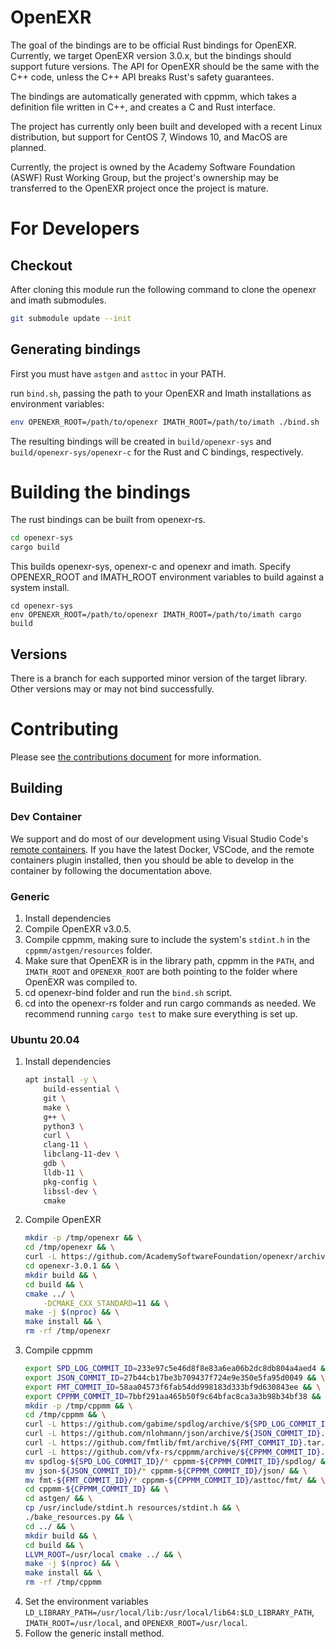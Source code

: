 # OpenEXR
The goal of the bindings are to be official Rust bindings for OpenEXR.
Currently, we target OpenEXR version 3.0.x, but the bindings should support
future versions. The API for OpenEXR should be the same with the C++ code,
unless the C++ API breaks Rust's safety guarantees.

The bindings are automatically generated with cppmm, which takes a definition
file written in C++, and creates a C and Rust interface.

The project has currently only been built and developed with a recent Linux
distribution, but support for CentOS 7, Windows 10, and MacOS are planned.

Currently, the project is owned by the Academy Software Foundation (ASWF) Rust
Working Group, but the project's ownership may be transferred to the OpenEXR
project once the project is mature.

# For Developers

## Checkout
After cloning this module run the following command to clone the openexr and imath submodules.
```bash
git submodule update --init
```

## Generating bindings
First you must have `astgen` and `asttoc` in your PATH.

run `bind.sh`, passing the path to your OpenEXR and Imath installations as environment variables:
```bash
env OPENEXR_ROOT=/path/to/openexr IMATH_ROOT=/path/to/imath ./bind.sh
```

The resulting bindings will be created in `build/openexr-sys` and `build/openexr-sys/openexr-c` for the Rust and C bindings, respectively.

# Building the bindings
The rust bindings can be built from openexr-rs.

```bash
cd openexr-sys
cargo build
```

This builds openexr-sys, openexr-c and openexr and imath.
Specify OPENEXR_ROOT and IMATH_ROOT environment variables to build against
a system install.
```
cd openexr-sys
env OPENEXR_ROOT=/path/to/openexr IMATH_ROOT=/path/to/imath cargo build
```

## Versions
There is a branch for each supported minor version of the target library. Other versions may or may not bind successfully.

# Contributing

Please see [the contributions document](CONTRIBUTING.md) for more information.

## Building

### Dev Container

We support and do most of our development using Visual Studio Code's [remote containers](https://marketplace.visualstudio.com/items?itemName=ms-vscode-remote.remote-containers). If you have the latest Docker, VSCode, and the remote containers plugin installed, then you should be able to develop in the container by following the documentation above.

### Generic

1. Install dependencies
2. Compile OpenEXR v3.0.5.
3. Compile cppmm, making sure to include the system's `stdint.h` in the `cppmm/astgen/resources` folder.
4. Make sure that OpenEXR is in the library path, cppmm in the `PATH`, and `IMATH_ROOT` and `OPENEXR_ROOT` are both pointing to the folder where OpenEXR was compiled to.
5. cd openexr-bind folder and run the `bind.sh` script.
6. cd into the openexr-rs folder and run cargo commands as needed. We recommend running `cargo test` to make sure everything is set up.

### Ubuntu 20.04

1. Install dependencies
    ```bash
    apt install -y \
        build-essential \
        git \
        make \
        g++ \
        python3 \
        curl \
        clang-11 \
        libclang-11-dev \
        gdb \
        lldb-11 \
        pkg-config \
        libssl-dev \
        cmake
    ```
2. Compile OpenEXR
    ```bash
    mkdir -p /tmp/openexr && \
    cd /tmp/openexr && \
    curl -L https://github.com/AcademySoftwareFoundation/openexr/archive/refs/tags/v3.0.5.tar.gz | tar -xvz && \
    cd openexr-3.0.1 && \
    mkdir build && \
    cd build && \
    cmake ../ \
        -DCMAKE_CXX_STANDARD=11 && \
    make -j $(nproc) && \
    make install && \
    rm -rf /tmp/openexr
    ```
3. Compile cppmm
    ```bash
    export SPD_LOG_COMMIT_ID=233e97c5e46d8f8e83a6ea06b2dc8db804a4aed4 && \
    export JSON_COMMIT_ID=27b44cb17be3b709437f724e9e350e5fa95d0049 && \
    export FMT_COMMIT_ID=58aa04573f6fab54dd998183d333bf9d630843ee && \
    export CPPMM_COMMIT_ID=7bbf291aa465b50f9c64bfac8ca3a3b98b34bf38 && \
    mkdir -p /tmp/cppmm && \
    cd /tmp/cppmm && \
    curl -L https://github.com/gabime/spdlog/archive/${SPD_LOG_COMMIT_ID}.tar.gz | tar -xvz && \
    curl -L https://github.com/nlohmann/json/archive/${JSON_COMMIT_ID}.tar.gz | tar -xvz && \
    curl -L https://github.com/fmtlib/fmt/archive/${FMT_COMMIT_ID}.tar.gz | tar -xvz && \
    curl -L https://github.com/vfx-rs/cppmm/archive/${CPPMM_COMMIT_ID}.tar.gz | tar -xvz && \
    mv spdlog-${SPD_LOG_COMMIT_ID}/* cppmm-${CPPMM_COMMIT_ID}/spdlog/ && \
    mv json-${JSON_COMMIT_ID}/* cppmm-${CPPMM_COMMIT_ID}/json/ && \
    mv fmt-${FMT_COMMIT_ID}/* cppmm-${CPPMM_COMMIT_ID}/asttoc/fmt/ && \
    cd cppmm-${CPPMM_COMMIT_ID} && \
    cd astgen/ && \
    cp /usr/include/stdint.h resources/stdint.h && \
    ./bake_resources.py && \
    cd ../ && \
    mkdir build && \
    cd build && \
    LLVM_ROOT=/usr/local cmake ../ && \
    make -j $(nproc) && \
    make install && \
    rm -rf /tmp/cppmm
    ```
4. Set the environment variables `LD_LIBRARY_PATH=/usr/local/lib:/usr/local/lib64:$LD_LIBRARY_PATH`, `IMATH_ROOT=/usr/local`, and `OPENEXR_ROOT=/usr/local`.
5. Follow the generic install method.
